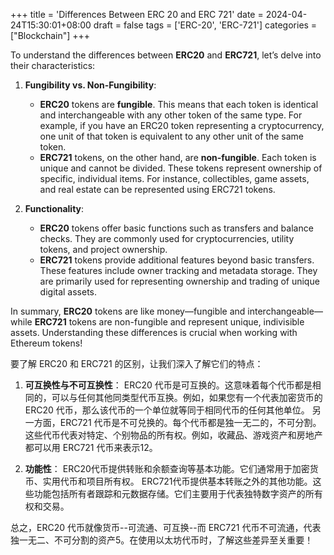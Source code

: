 +++
title = 'Differences Between ERC 20 and ERC 721'
date = 2024-04-24T15:30:01+08:00
draft = false
tags = ['ERC-20', 'ERC-721']
categories = ["Blockchain"]
+++

To understand the differences between **ERC20** and **ERC721**, let’s delve into their characteristics:

1. **Fungibility vs. Non-Fungibility**:
    
    - **ERC20** tokens are **fungible**. This means that each token is identical and interchangeable with any other token of the same type. For example, if you have an ERC20 token representing a cryptocurrency, one unit of that token is equivalent to any other unit of the same token.
    - **ERC721** tokens, on the other hand, are **non-fungible**. Each token is unique and cannot be divided. These tokens represent ownership of specific, individual items. For instance, collectibles, game assets, and real estate can be represented using ERC721 tokens.
2. **Functionality**:
    
    - **ERC20** tokens offer basic functions such as transfers and balance checks. They are commonly used for cryptocurrencies, utility tokens, and project ownership.
    - **ERC721** tokens provide additional features beyond basic transfers. These features include owner tracking and metadata storage. They are primarily used for representing ownership and trading of unique digital assets.

In summary, **ERC20** tokens are like money—fungible and interchangeable—while **ERC721** tokens are non-fungible and represent unique, indivisible assets. Understanding these differences is crucial when working with Ethereum tokens!


要了解 ERC20 和 ERC721 的区别，让我们深入了解它们的特点：

1. **可互换性与不可互换性**：
ERC20 代币是可互换的。这意味着每个代币都是相同的，可以与任何其他同类型代币互换。例如，如果您有一个代表加密货币的 ERC20 代币，那么该代币的一个单位就等同于相同代币的任何其他单位。
另一方面，ERC721 代币是不可兑换的。每个代币都是独一无二的，不可分割。这些代币代表对特定、个别物品的所有权。例如，收藏品、游戏资产和房地产都可以用 ERC721 代币来表示12。


2. **功能性**：
ERC20代币提供转账和余额查询等基本功能。它们通常用于加密货币、实用代币和项目所有权。
ERC721代币提供基本转账之外的其他功能。这些功能包括所有者跟踪和元数据存储。它们主要用于代表独特数字资产的所有权和交易。


总之，ERC20 代币就像货币--可流通、可互换--而 ERC721 代币不可流通，代表独一无二、不可分割的资产5。在使用以太坊代币时，了解这些差异至关重要！
